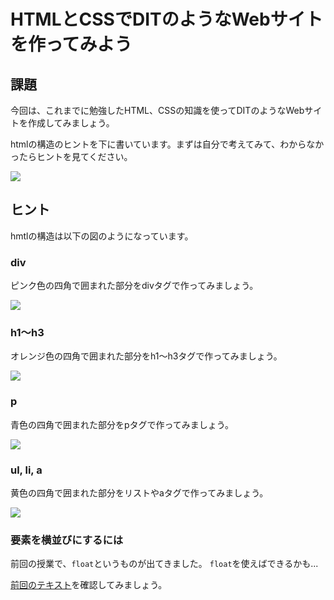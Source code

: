 # HTMLとCSSでDITのようなWebサイトを作ってみよう

## 課題

今回は、これまでに勉強したHTML、CSSの知識を使ってDITのようなWebサイトを作成してみましょう。

htmlの構造のヒントを下に書いています。まずは自分で考えてみて、わからなかったらヒントを見てください。

![](./images/dit.png)

## ヒント

hmtlの構造は以下の図のようになっています。

### div
ピンク色の四角で囲まれた部分をdivタグで作ってみましょう。

![](./images/div.png)

### h1〜h3 
オレンジ色の四角で囲まれた部分をh1〜h3タグで作ってみましょう。

![](./images/hx.png)

### p 
青色の四角で囲まれた部分をpタグで作ってみましょう。

![](./images/p.png)

### ul, li, a 
黄色の四角で囲まれた部分をリストやaタグで作ってみましょう。

![](./images/ul_a.png)


### 要素を横並びにするには
前回の授業で、`float`というものが出てきました。
`float`を使えばできるかも...

<a href="../3/basic_bloglike_layout.md" target="_blank">前回のテキスト</a>を確認してみましょう。


